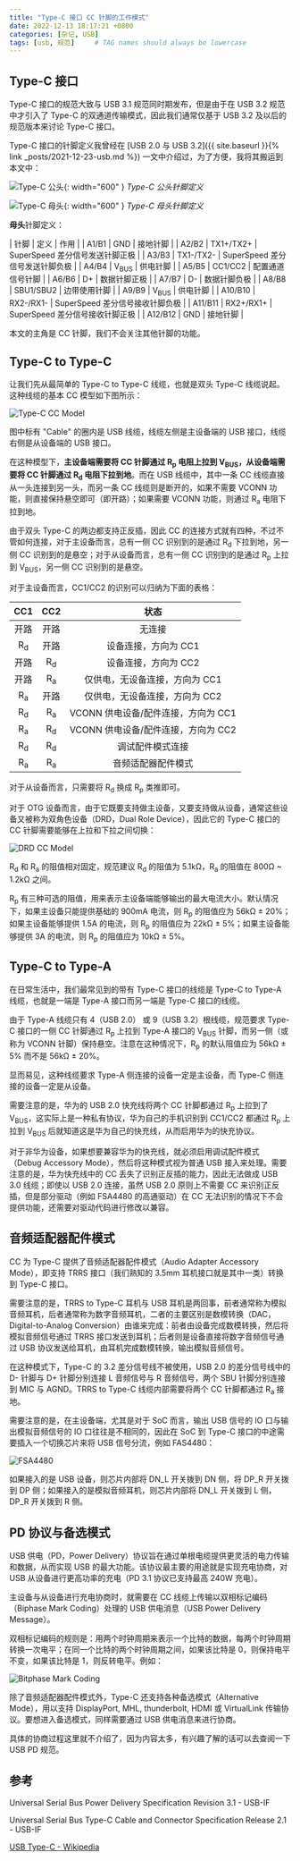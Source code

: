 ```yaml
---
title: "Type-C 接口 CC 针脚的工作模式"
date: 2022-12-13 18:17:21 +0800
categories: [杂记, USB]
tags: [usb, 规范]     # TAG names should always be lowercase
---
```


## Type-C 接口

Type-C 接口的规范大致与 USB 3.1 规范同时期发布，但是由于在 USB 3.2 规范中才引入了 Type-C 的双通道传输模式，因此我们通常仅基于 USB 3.2 及以后的规范版本来讨论 Type-C 接口。

Type-C 接口的针脚定义我曾经在 [USB 2.0 与 USB 3.2]({{ site.baseurl }}{% link _posts/2021-12-23-usb.md %}) 一文中介绍过，为了方便，我将其搬运到本文中：

![Type-C 公头](/assets/img/usb/USB_Type-C_plug_pinout.svg){: width="600" }
_Type-C 公头针脚定义_

![Type-C 母头](/assets/img/usb/USB_Type-C_Receptacle_Pinout.svg){: width="600" }
_Type-C 母头针脚定义_

**母头**针脚定义：

| 针脚 | 定义 | 作用 |
| A1/B1 | GND | 接地针脚 |
| A2/B2 | TX1+/TX2+ | SuperSpeed 差分信号发送针脚正极 |
| A3/B3 | TX1-/TX2- | SuperSpeed 差分信号发送针脚负极 |
| A4/B4 | V<sub>BUS</sub> | 供电针脚 |
| A5/B5 | CC1/CC2 | 配置通道信号针脚 |
| A6/B6 | D+ | 数据针脚正极 |
| A7/B7 | D- | 数据针脚负极 |
| A8/B8 | SBU1/SBU2 | 边带使用针脚 |
| A9/B9 | V<sub>BUS</sub> | 供电针脚 |
| A10/B10 | RX2-/RX1- | SuperSpeed 差分信号接收针脚负极 |
| A11/B11 | RX2+/RX1+ | SuperSpeed 差分信号接收针脚正极 |
| A12/B12 | GND | 接地针脚 |

本文的主角是 CC 针脚，我们不会关注其他针脚的功能。

## Type-C to Type-C

让我们先从最简单的 Type-C to Type-C 线缆，也就是双头 Type-C 线缆说起。这种线缆的基本 CC 模型如下图所示：

![Type-C CC Model](/assets/img/usb/Type-C_CC_model.png)

图中标有 "Cable" 的圈内是 USB 线缆，线缆左侧是主设备端的 USB 接口，线缆右侧是从设备端的 USB 接口。

在这种模型下，**主设备端需要将 CC 针脚通过 R<sub>p</sub> 电阻上拉到 V<sub>BUS</sub>，从设备端需要将 CC 针脚通过 R<sub>d</sub> 电阻下拉到地**。而在 USB 线缆中，其中一条 CC 线缆直接从一头连接到另一头，而另一条 CC 线缆则是断开的，如果不需要 VCONN 功能，则直接保持悬空即可（即开路）；如果需要 VCONN 功能，则通过 R<sub>a</sub> 电阻下拉到地。

由于双头 Type-C 的两边都支持正反插，因此 CC 的连接方式就有四种，不过不管如何连接，对于主设备而言，总有一侧 CC 识别到的是通过 R<sub>d</sub> 下拉到地，另一侧 CC 识别到的是悬空；对于从设备而言，总有一侧 CC 识别到的是通过 R<sub>p</sub> 上拉到 V<sub>BUS</sub>，另一侧 CC 识别到的是悬空。

对于主设备而言，CC1/CC2 的识别可以归纳为下面的表格：

| CC1 | CC2 | 状态 |
| :-: | :-: | :-: |
| 开路 | 开路 | 无连接 |
| R<sub>d</sub> | 开路 | 设备连接，方向为 CC1 |
| 开路 | R<sub>d</sub> | 设备连接，方向为 CC2 |
| 开路 | R<sub>a</sub> | 仅供电，无设备连接，方向为 CC1 |
| R<sub>a</sub> | 开路 | 仅供电，无设备连接，方向为 CC2 |
| R<sub>d</sub> | R<sub>a</sub> | VCONN 供电设备/配件连接，方向为 CC1 |
| R<sub>a</sub> | R<sub>d</sub> | VCONN 供电设备/配件连接，方向为 CC2 |
| R<sub>d</sub> | R<sub>d</sub> | 调试配件模式连接 |
| R<sub>a</sub> | R<sub>a</sub> | 音频适配器配件模式 |

对于从设备而言，只需要将 R<sub>d</sub> 换成 R<sub>p</sub> 类推即可。

对于 OTG 设备而言，由于它既要支持做主设备，又要支持做从设备，通常这些设备又被称为双角色设备（DRD，Dual Role Device），因此它的 Type-C 接口的 CC 针脚需要能够在上拉和下拉之间切换：

![DRD CC Model](/assets/img/usb/DRD_CC_model.png)

R<sub>d</sub> 和 R<sub>a</sub> 的阻值相对固定，规范建议 R<sub>d</sub> 的阻值为 5.1kΩ，R<sub>a</sub> 的阻值在 800Ω ~ 1.2kΩ 之间。

R<sub>p</sub> 有三种可选的阻值，用来表示主设备端能够输出的最大电流大小。默认情况下，如果主设备只能提供基础的 900mA 电流，则 R<sub>p</sub> 的阻值应为 56kΩ ± 20%；如果主设备能够提供 1.5A 的电流，则 R<sub>p</sub> 的阻值应为 22kΩ ± 5%；如果主设备能够提供 3A 的电流，则 R<sub>p</sub> 的阻值应为 10kΩ ± 5%。

## Type-C to Type-A

在日常生活中，我们最常见到的带有 Type-C 接口的线缆是 Type-C to Type-A 线缆，也就是一端是 Type-A 接口而另一端是 Type-C 接口的线缆。

由于 Type-A 线缆只有 4（USB 2.0） 或 9（USB 3.2）根线缆，规范要求 Type-C 接口的一侧 CC 针脚通过 R<sub>p</sub> 上拉到 Type-A 接口的 V<sub>BUS</sub> 针脚，而另一侧（或称为 VCONN 针脚）保持悬空。注意在这种情况下，R<sub>p</sub> 的默认阻值应为 56kΩ ± 5% 而不是 56kΩ ± 20%。

显而易见，这种线缆要求 Type-A 侧连接的设备一定是主设备，而 Type-C 侧连接的设备一定是从设备。

需要注意的是，华为的 USB 2.0 快充线将两个 CC 针脚都通过 R<sub>p</sub> 上拉到了 V<sub>BUS</sub>，这实际上是一种私有协议，华为自己的手机识别到 CC1/CC2 都通过 R<sub>p</sub> 上拉到 V<sub>BUS</sub> 后就知道这是华为自己的快充线，从而启用华为的快充协议。

对于非华为设备，如果想要兼容华为的快充线，就必须启用调试配件模式（Debug Accessory Mode），然后将这种模式视为普通 USB 接入来处理。需要注意的是，华为快充线中的 CC 丢失了识别正反插的能力，因此无法做成 USB 3.0 线缆；即使以 USB 2.0 连接，虽然 USB 2.0 原则上不需要 CC 来识别正反插，但是部分驱动（例如 FSA4480 的高通驱动）在 CC 无法识别的情况下不会提供功能，还需要对驱动代码进行修改以兼容。

## 音频适配器配件模式

CC 为 Type-C 提供了音频适配器配件模式（Audio Adapter Accessory Mode），即支持 TRRS 接口（我们熟知的 3.5mm 耳机接口就是其中一类）转换到 Type-C 接口。

需要注意的是，TRRS to Type-C 耳机与 USB 耳机是两回事，前者通常称为模拟音频耳机，后者通常称为数字音频耳机，二者的主要区别是数模转换（DAC，Digital-to-Analog Conversion）由谁来完成：前者由设备完成数模转换，然后将模拟音频信号通过 TRRS 接口发送到耳机；后者则是设备直接将数字音频信号通过 USB 协议发送给耳机，由耳机完成数模转换，输出模拟音频信号。

在这种模式下，Type-C 的 3.2 差分信号线不被使用，USB 2.0 的差分信号线中的 D- 针脚与 D+ 针脚分别连接 L 音频信号与 R 音频信号，两个 SBU 针脚分别连接到 MIC 与 AGND。TRRS to Type-C 线缆内部需要将两个 CC 针脚都通过 R<sub>a</sub> 接地。

需要注意的是，在主设备端，尤其是对于 SoC 而言，输出 USB 信号的 IO 口与输出模拟音频信号的 IO 口往往是不相同的，因此在 SoC 到 Type-C 接口的中途需要插入一个切换芯片来将 USB 信号分流，例如 FAS4480：

![FSA4480](/assets/img/usb/FSA4480.png)

如果接入的是 USB 设备，则芯片内部将 DN_L 开关拨到 DN 侧，将 DP_R 开关拨到 DP 侧；如果接入的是模拟音频耳机，则芯片内部将 DN_L 开关拨到 L 侧，DP_R 开关拨到 R 侧。

## PD 协议与备选模式

USB 供电（PD，Power Delivery）协议旨在通过单根电缆提供更灵活的电力传输和数据，从而实现 USB 的最大功能。该协议最主要的用途就是实现充电协商，对 USB 从设备进行更高功率的充电（PD 3.1 协议已支持最高 240W 充电）。

主设备与从设备进行充电协商时，就需要在 CC 线缆上传输以双相标记编码（Biphase Mark Coding）处理的 USB 供电消息（USB Power Delivery Message）。

双相标记编码的规则是：用两个时钟周期来表示一个比特的数据，每两个时钟周期转换一次电平；在同一个比特的两个时钟周期之间，如果该比特是 0，则保持电平不变，如果该比特是 1，则反转电平。例如：

![Bitphase Mark Coding](/assets/img/usb/Biphase_mark_coding.png)

除了音频适配器配件模式外，Type-C 还支持各种备选模式（Alternative Mode），用以支持 DisplayPort, MHL, thunderbolt, HDMI 或 VirtualLink 传输协议。要想进入备选模式，同样需要通过 USB 供电消息来进行协商。

具体的协商过程这里就不介绍了，因为内容太多，有兴趣了解的话可以去查阅一下 USB PD 规范。

## 参考

Universal Serial Bus Power Delivery Specification Revision 3.1 - USB-IF

Universal Serial Bus Type-C Cable and Connector Specification Release 2.1 - USB-IF

[USB Type-C - Wikipedia](https://en.wikipedia.org/wiki/USB-C)
